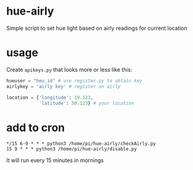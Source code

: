 # hue-airly
Simple script to set hue light based on airly readings for current location

# usage
Create `apikeys.py` that looks more or less like this:
```py
hueuser = "heu_id" # use register.py to obtain key
airlykey = 'airly key' # register on airly

location = {'longitude': 19.123,
            'latitude': 50.123} # your location
```

# add to cron
```cron
*/15 6-9 * * * python3 /home/pi/hue-airly/checkAirly.py
15 9 * * * python3 /home/pi/hue-airly/disable.py
```

It will run every 15 minutes in mornings
